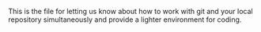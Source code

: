 This is the file for letting us know about how to work with git and your local repository simultaneously and provide a lighter environment for coding.
